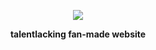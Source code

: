 <p align="center">
<a href="https://imunnamed.github.io/talentlack.in/"> 
	<img src="https://github.com/imunnamed/talentlack.in/blob/main/images/tlacking1.png?raw=true" style="cursor:pointer">
</a>
	
</p>

<p align="center">
	<p1> <b> talentlacking fan-made website</b></p1>
</p>
